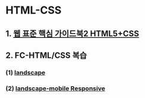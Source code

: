 # HTML-CSS
## 1. [웹 표준 핵심 가이드북2 HTML5+CSS](http://www.aladin.co.kr/shop/wproduct.aspx?ItemId=34459052)
## 2. FC-HTML/CSS 복습
### (1) [landscape](https://github.com/girin-dev/seulbinim.github.io)
### (2) [landscape-mobile Responsive](https://github.com/girin-dev/seulbi.github.io)
